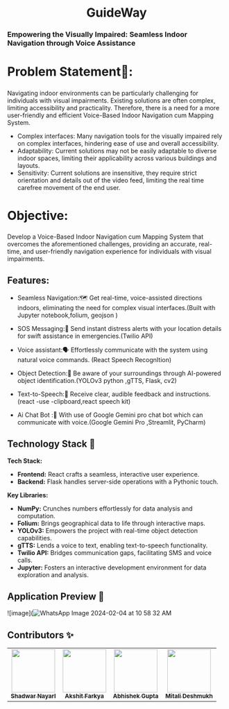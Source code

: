 <h1 align="center" id="title">GuideWay</h1>

### Empowering the Visually Impaired: Seamless Indoor Navigation through Voice Assistance




<h2 style="font-size: 2em;">Problem Statement📌:</h2>



Navigating indoor environments can be particularly challenging for individuals with visual
impairments. Existing solutions are often complex, limiting accessibility and practicality. Therefore,
there is a need for a more user-friendly and efficient Voice-Based Indoor Navigation cum Mapping
System.

* Complex interfaces:
Many navigation tools for the visually impaired rely on complex interfaces, hindering ease of use and overall accessibility.
* Adaptability:
Current solutions may not be easily adaptable to diverse indoor spaces, limiting their applicability across various buildings and layouts.
* Sensitivity:
Current solutions are insensitive, they require strict orientation and details out of the video feed, limiting the real time carefree movement of the end user.

<h2 style="font-size: 2em;">Objective:</h2>

Develop a Voice-Based Indoor Navigation cum Mapping System that overcomes the
aforementioned challenges, providing an accurate, real-time, and user-friendly navigation
experience for individuals with visual impairments.

## Features:

* Seamless Navigation:🗺️
Get real-time, voice-assisted directions indoors, eliminating the need for complex visual interfaces.(Built with Jupyter notebook,folium, geojson )
 

* SOS Messaging:📳
 Send instant distress alerts with your location details for swift assistance in emergencies.(Twilio API)


* Voice assistant:🗣️
 Effortlessly communicate with the system using natural voice commands. (React Speech RecognItion)

* Object Detection:👀 
Be aware of your surroundings through AI-powered object identification.(YOLOv3 python ,gTTS, Flask, cv2) 

* Text-to-Speech:📖
Receive clear, audible feedback and instructions.(react -use -clipboard,react speech kit)

* Ai Chat Bot :👀 
  With use of Google Gemini pro chat bot which can communicate with voice.(Google Gemini Pro ,Streamlit, PyCharm) 

## Technology Stack 🏁

 **Tech Stack:**

* **Frontend:** React crafts a seamless, interactive user experience.
* **Backend:** Flask handles server-side operations with a Pythonic touch.

**Key Libraries:**

* **NumPy:** Crunches numbers effortlessly for data analysis and computation.
* **Folium:** Brings geographical data to life through interactive maps.
* **YOLOv3:** Empowers the project with real-time object detection capabilities.
* **gTTS:** Lends a voice to text, enabling text-to-speech functionality.
* **Twilio API:** Bridges communication gaps, facilitating SMS and voice calls.
* **Jupyter:** Fosters an interactive development environment for data exploration and analysis.


## Application Preview 👀

![image](![WhatsApp Image 2024-02-04 at 10 58 32 AM](https://github.com/shadwar123/Nit_B_hack/assets/110903269/cfab50eb-01dc-4638-9d25-a220e860a2df)



## Contributors ✨

<!-- ALL-CONTRIBUTORS-LIST:START - Do not remove or modify this section -->
<!-- prettier-ignore-start -->
<!-- markdownlint-disable -->
<table>
  <tr>
    <td align="center"><a href="https://www.linkedin.com/in/shadwar-nayyar-492422226?utm_source=share&utm_campaign=share_via&utm_content=profile&utm_medium=android_app"><img src="https://avatars.githubusercontent.com/u/121336930?v=4" width="100px;" alt=""/><br /><sub><b>Shadwar Nayarl</b></sub></a><br /> </td>
    <td align="center"><a href="https://www.linkedin.com/in/akshit-farkya-825521224"><img src="https://avatars.githubusercontent.com/u/142992492?v=4" width="100px;" alt=""/><br /><sub><b>Akshit Farkya</b></sub></a><br /> </td>
    <td align="center"><a href="https://www.linkedin.com/in/abhishek-gupta-57568b228?utm_source=share&utm_campaign=share_via&utm_content=profile&utm_medium=android_app"><img src="https://avatars.githubusercontent.com/u/110448627?v=4" width="100px;" alt=""/><br /><sub><b>Abhishek Gupta</b></sub></a><br /> </td>
    <td align="center"><a href="https://www.linkedin.com/in/mitali-deshmukh-459457227/"><img src="https://avatars.githubusercontent.com/u/110903269?s=400&u=fe11a9f387a70ced40f9887239dccc49f9b78244&v=4" width="100px;" alt=""/><br /><sub><b>Mitali Deshmukh</b></sub></a><br /> </td>
  </tr>
</table>

<!-- markdownlint-enable -->
<!-- prettier-ignore-end -->
<!-- ALL-CONTRIBUTORS-LIST:END -


